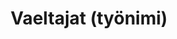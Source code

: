 ---
layout: project
published: no
title:  "Vaeltajat (työnimi)"
lang: fi
categories: movies
category: Dokumenttielokuva
status: Tuotannossa
runtime: "TBA"
liftup: true

description: "Tarina hiihtovaellukselle lähtevästä pariskunnasta, joka joutuu lumimyrskyn armoille Lapin erämaassa."
tagline: '"Ei me eksytty, ei vaan päästy perille."'

---